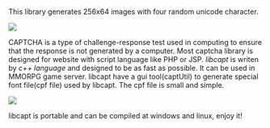This library generates 256x64 images with four random unicode character.

<img src="http://thecodeway.com/blog/wp-content/uploads/2014/10/libcapt_demo1.gif"></img>

CAPTCHA is a type of challenge-response test used in computing to ensure that the response is not generated by a computer. 
Most captcha library is designed for website with script language like PHP or JSP. *libcapt* is writen by *c++ language* and designed to be as fast as possible. It can be used in MMORPG game server.
libcapt have a gui tool(captUtil) to generate special font file(cpf file) used by libcapt. The cpf file is small and simple.

<img src="http://thecodeway.com/blog/wp-content/uploads/2014/10/libcapt_demo3.gif"></img>

libcapt is portable and can be compiled at windows and linux, enjoy it!
